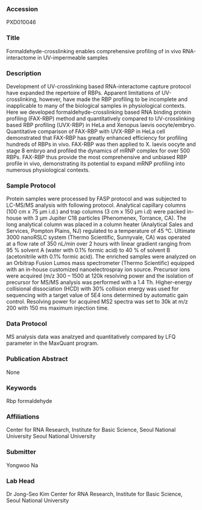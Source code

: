 ### Accession
PXD010046

### Title
Formaldehyde-crosslinking enables comprehensive profiling of in vivo RNA-interactome in UV-impermeable samples

### Description
Development of UV-crosslinking based RNA-interactome capture protocol have expanded the repertoire of RBPs. Apparent limitations of UV-crosslinking, however, have made the RBP profiling to be incomplete and inapplicable to many of the biological samples in physiological contexts. Here we developed formaldehyde-crosslinking based RNA binding protein profiling (FAX-RBP) method and quantitatively compared to UV-crosslinking based RBP profiling (UVX-RBP) in HeLa and Xenopus laevis oocyte/embryo. Quantitative comparison of FAX-RBP with UVX-RBP in HeLa cell demonstrated that FAX-RBP has greatly enhanced efficiency for profiling hundreds of RBPs in vivo. FAX-RBP was then applied to X. laevis oocyte and stage 8 embryo and profiled the dynamics of mRNP complex for over 500 RBPs. FAX-RBP thus provide the most comprehensive and unbiased RBP profile in vivo, demonstrating its potential to expand mRNP profiling into numerous physiological contexts.

### Sample Protocol
Protein samples were processed by FASP protocol and was subjected to LC-MS/MS analysis with following protocol. Analytical capillary columns (100 cm x 75 µm i.d.) and trap columns (3 cm x 150 µm i.d) were packed in-house with 3 µm Jupiter C18 particles (Phenomenex, Torrance, CA). The long analytical column was placed in a column heater (Analytical Sales and Services, Pompton Plains, NJ) regulated to a temperature of 45 °C. Ultimate 3000 nanoRSLC system (Thermo Scientific, Sunnyvale, CA) was operated at a flow rate of 350 nL/min over 2 hours with linear gradient ranging from 95 % solvent A (water with 0.1% formic acid) to 40 % of solvent B (acetonitrile with 0.1% formic acid). The enriched samples were analyzed on an Orbitrap Fusion Lumos mass spectrometer (Thermo Scientific) equipped with an in-house customized nanoelectrospray ion source. Precursor ions were acquired (m/z 300 – 1500 at 120k resolving power and the isolation of precursor for MS/MS analysis was performed with a 1.4 Th. Higher-energy collisional dissociation (HCD) with 30% collision energy was used for sequencing with a target value of 5E4 ions determined by automatic gain control. Resolving power for acquired MS2 spectra was set to 30k at m/z 200 with 150 ms maximum injection time.

### Data Protocol
MS analysis data was analzyed and quantitatively compared by LFQ parameter in the MaxQuant program.

### Publication Abstract
None

### Keywords
Rbp formaldehyde

### Affiliations
Center for RNA Research, Institute for Basic Science, Seoul National University
Seoul National University

### Submitter
Yongwoo Na

### Lab Head
Dr Jong-Seo Kim
Center for RNA Research, Institute for Basic Science, Seoul National University


